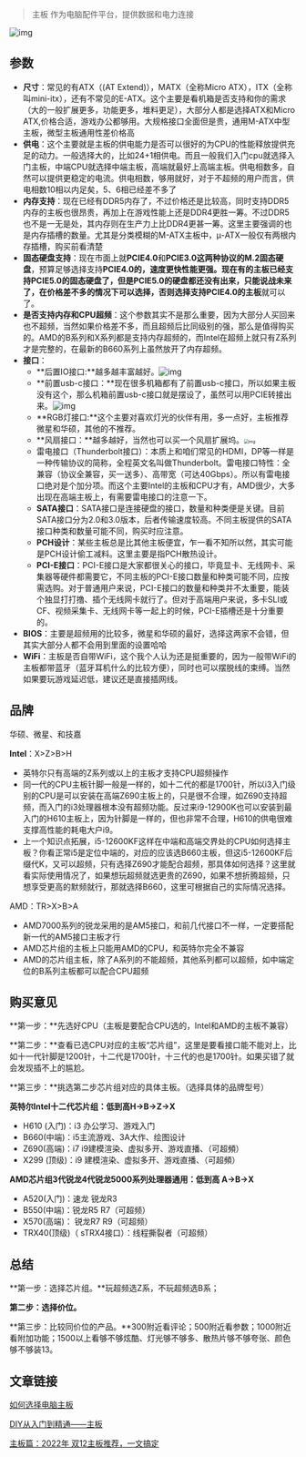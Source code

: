 > 主板 作为电脑配件平台，提供数据和电力连接

![img](https://chunhui-a.oss-cn-nanjing.aliyuncs.com/typora/img/v2-0e208219d99aa8f426e3de3c5f03402a_720w.webp)

## 参数

- **尺寸**：常见的有ATX（(AT Extend)），MATX（全称Micro ATX），ITX（全称叫mini-itx），还有不常见的E-ATX。这个主要是看机箱是否支持和你的需求（大的一般扩展更多，功能更多，堆料更足），大部分人都是选择ATX和Micro ATX,价格合适，游戏办公都够用。大规格接口全面但是贵，通用M-ATX中型主板，微型主板通用性差价格高
- **供电**：这个主要就是主板的供电能力是否可以很好的为CPU的性能释放提供充足的动力。一般选择大的，比如24+1相供电。而且一般我们入门cpu就选择入门主板，中端CPU就选择中端主板，高端就最好上高端主板。供电相数多，自然可以提供更稳定的电流。供电相数，够用就好，对于不超频的用户而言，供电相数10相以内足矣，5、6相已经差不多了
- **内存支持**：现在已经有DDR5内存了，不过价格还是比较高，同时支持DDR5内存的主板也很昂贵，再加上在游戏性能上还是DDR4更胜一筹。不过DDR5也不是一无是处，其内存则在生产力上比DDR4更甚一筹。这里主要强调的也是内存插槽的数量。尤其是分类模糊的M-ATX主板中，μ-ATX一般仅有两根内存插槽，购买前看清楚
- **固态硬盘支持**：现在市面上就**PCIE4.0**和**PCIE3.0这两种协议的M.2固态硬盘**，预算足够选择支持**PCIE4.0的，**速度更快性能更强。现在有的主板已经支持**PCIE5.0的固态硬盘了，**但是PCIE5.0的硬盘都还没有出来，只能说战未来了，在价格差不多的情况下可以选择，否则选择支持**PCIE4.0的主板**就可以了。
- **是否支持内存和CPU超频**：这个参数其实不是那么重要，因为大部分人买回来也不超频，当然如果价格差不多，而且超频后比同级别的强，那么是值得购买的。AMD的B系列和X系列都是支持内存超频的，而Intel在超频上就只有Z系列才是完整的，在最新的B660系列上虽然放开了内存超频。
- **接口**：
  - **后置IO接口:**越多越丰富越好。![img](https://chunhui-a.oss-cn-nanjing.aliyuncs.com/typora/img/v2-441a9c8a5bb16efda2b7b9bdc8efd075_720w.webp)
  - **前置usb-c接口：**现在很多机箱都有了前置usb-c接口，所以如果主板没有这个，那么机箱前置usb-c接口就是摆设了，虽然可以用PCIE转接出来。![img](https://chunhui-a.oss-cn-nanjing.aliyuncs.com/typora/img/v2-658f2c24ecf76f1f7e2d21c63d2370f4_720w.webp)
  - **RGB灯接口:**这个主要对喜欢灯光的伙伴有用，多一点好，主板推荐微星和华硕，其他的不推荐。
  - **风扇接口：**越多越好，当然也可以买一个风扇扩展坞。<img src="https://chunhui-a.oss-cn-nanjing.aliyuncs.com/typora/img/v2-018ccce179a673d02d1c0a70ce9d5738_720w.webp" alt="img" style="zoom:50%;" />
  - 雷电接口（Thunderbolt接口）：本质上和咱们常见的HDMI，DP等一样是一种传输协议的简称，全程英文名叫做Thunderbolt。雷电接口特性：全兼容（协议全兼容，买一送多）、高带宽（可达40Gbps）。所以有雷电接口绝对是个加分项。而这个主要Intel的主板和CPU才有，AMD很少，大多出现在高端主板上，有需要雷电接口的注意一下。
  - **SATA接口**：SATA接口是连接硬盘的接口，数量和种类便是关键。目前SATA接口分为2.0和3.0版本，后者传输速度较高。不同主板提供的SATA接口种类和数量可能不同，购买时应注意。
  - **PCH设计**：某些主板总是比其他主板便宜，乍一看不知所以然，其实可能是PCH设计偷工减料。这里主要是指PCH散热设计。
  - **PCI-E接口**：PCI-E接口是大家都很关心的接口，毕竟显卡、无线网卡、采集器等硬件都需要它，不同主板的PCI-E接口数量和种类可能不同，应按需选购。对于普通用户来说，PCI-E接口的数量和种类并不太重要，能装个独显打打撸、插个无线网卡就行了。但对于高端用户来说，多卡SLI或CF、视频采集卡、无线网卡等一起上的时候，PCI-E插槽还是十分重要的。
- **BIOS**：主要是超频用的比较多，微星和华硕的最好，选择这两家不会错，但其实大部分人都不会用到里面的设置哈哈 
- **WiFi**：主板是否自带WiFi，这个我个人认为还是挺重要的，因为一般带WiFi的主板都带蓝牙（蓝牙耳机什么的比较方便），同时也可以摆脱线的束缚。当然如果要玩游戏延迟低，建议还是直接插网线。

## 品牌

华硕、微星、和技嘉

**Intel**：X>Z>B>H

- 英特尔只有高端的Z系列或以上的主板才支持CPU超频操作
- 同一代的CPU主板针脚一般是一样的，如十二代的都是1700针，所以i3入门级别的CPU是可以安装在高端Z690主板上的，只是很不合理，如Z690支持超频，而入门的i3处理器根本没有超频功能。反过来i9-12900K也可以安装到最入门的H610主板上，因为针脚是一样的，但也非常不合理，H610的供电很难支撑高性能的耗电大户i9。
- 上一个知识点拓展，i5-12600KF这样在中端和高端交界处的CPU如何选择主板？你看正常i5是定位中端的，对应的应该选B660主板，但这i5-12600KF后缀代K，又可以超频，只有选择Z690才能配合超频，那具体如何选择？这里就看实际使用情况了，如果想玩超频就选更贵的Z690，如果不想折腾超频，只想享受更高的默频就行，那就选择B660，这里可根据自己的实际情况选择。

AMD：TR>X>B>A

- AMD7000系列的锐龙采用的是AM5接口，和前几代接口不一样，一定要搭配新一代的AM5接口主板才行
- AMD芯片组的主板上只能用AMD的CPU，和英特尔完全不兼容
- AMD的芯片组主板，除了A系列的不能超频，其他系列都可以超频，如中端定位的B系列主板都可以配合CPU超频

## 购买意见

**第一步：**先选好CPU（主板是要配合CPU选的，Intel和AMD的主板不兼容）

**第二步：**查看已选CPU对应的主板“芯片组”，这里是要看接口能不能对上，比如十一代针脚是1200针，十二代是1700针，十三代的也是1700针。如果买错了就会发现插不上的尴尬。

**第三步：**挑选第二步芯片组对应的具体主板。（选择具体的品牌型号）

**英特尔Intel十二代芯片组：低到高H→B→Z→X**

- H610 (入门)：i3 办公学习、游戏入门
- B660(中端)：i5主流游戏、3A大作、绘图设计
- Z690(高端)：i7 i9建模渲染、虚拟多开、游戏直播、（可超頻）
- X299 (顶级)：i9 建模渲染、虚拟多开、游戏直播、（可超頻）

**AMD芯片组3代锐龙4代锐龙5000系列处理器通用：低到高 A→B→X**

- A520(入门)：速龙 锐龙R3
- B550(中端)：锐龙R5 R7（可超频）
- X570(高端)： 锐龙R7 R9（可超频）
- TRX40(顶级)（ sTRX4接口）：线程撕裂者（可超频）

## 总结

**第一步：选择芯片组。**玩超频选Z系，不玩超频选B系；

**第二步：选择价位。**

**第三步：比较同价位的产品。**300附近看评论；500附近看参数；1000附近看附加功能；1500以上看够不够炫酷、灯光够不够多、散热片够不够夸张、颜色够不够装13。

## 文章链接

[如何选择电脑主板](https://zhuanlan.zhihu.com/p/158980353)

[DIY从入门到精通——主板](https://zhuanlan.zhihu.com/p/20468849) 

[主板篇：2022年 双12主板推荐，一文搞定](https://zhuanlan.zhihu.com/p/518138900) 